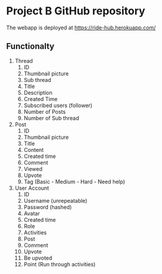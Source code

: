 # Project B GitHub repository
The webapp is deployed at https://ride-hub.herokuapp.com/

## Functionalty
1.	Thread
    1.	ID
    1.	Thumbnail picture
    1.	Sub thread
    1.	Title
    5.	Description
    6.	Created Time
    7.	Subscribed users (follower)
    8.	Number of Posts
    9.	Number of Sub thread
1.	Post
    1.	ID
    2.	Thumbnail picture
    3.	Title
    4.	Content
    5.	Created time
    6.	Comment
    7.	Viewed
    8.	Upvote
    9.	Tag (Basic - Medium - Hard - Need help)
3.	User Account
    1.	ID
    2.	Username (unrepeatable) 
    3.	Password (hashed)
    4.	Avatar
    5.	Created time
    6.	Role 
    7.	Activities
    1.	Post
    2.	Comment
    3.	Upvote
    4.	Be upvoted
    8.	Point (Run through activities)


